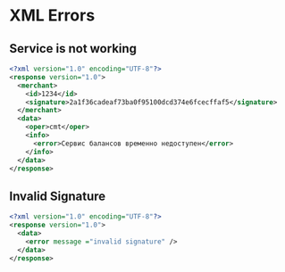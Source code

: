 # XML Errors

## Service is not working
```xml
<?xml version="1.0" encoding="UTF-8"?>
<response version="1.0">
  <merchant>
    <id>1234</id>
    <signature>2a1f36cadeaf73ba0f95100dcd374e6fcecffaf5</signature>
  </merchant>
  <data>
    <oper>cmt</oper>
    <info>
      <error>Сервис балансов временно недоступен</error>
    </info>
  </data>
</response>
```

## Invalid Signature
```xml
<?xml version="1.0" encoding="UTF-8"?>
<response version="1.0">
  <data>
    <error message ="invalid signature" />
  </data>
</response>
```
